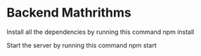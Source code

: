 # Backend Mathrithms

Install all the dependencies by running this command
npm install

Start the server by running this command
npm start
